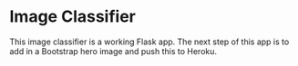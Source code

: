 # Image Classifier

This image classifier is a working Flask app. The next step of this app is to add in a Bootstrap hero image and push this to Heroku.
